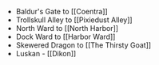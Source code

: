 - Baldur's Gate to [[Coentra]]
- Trollskull Alley to [[Pixiedust Alley]]
- North Ward to [[North Harbor]]
- Dock Ward to [[Harbor Ward]]
- Skewered Dragon to [[The Thirsty Goat]]
- Luskan - [[Dikon]]